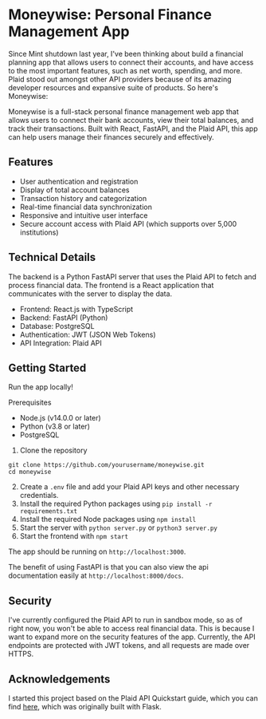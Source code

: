 # Moneywise: Personal Finance Management App

Since Mint shutdown last year, I've been thinking about build a financial planning app that allows users to connect their accounts, and have access to the most important features, such as net worth, spending, and more. Plaid stood out amongst other API providers because of its amazing developer resources and expansive suite of products. So here's Moneywise:

Moneywise is a full-stack personal finance management web app that allows users to connect their bank accounts, view their total balances, and track their transactions. Built with React, FastAPI, and the Plaid API, this app can help users manage their finances securely and effectively.

## Features

- User authentication and registration
- Display of total account balances
- Transaction history and categorization
- Real-time financial data synchronization
- Responsive and intuitive user interface
- Secure account access with Plaid API (which supports over 5,000 institutions)

## Technical Details

The backend is a Python FastAPI server that uses the Plaid API to fetch and process financial data. The frontend is a React application that communicates with the server to display the data.

- Frontend: React.js with TypeScript
- Backend: FastAPI (Python)
- Database: PostgreSQL
- Authentication: JWT (JSON Web Tokens)
- API Integration: Plaid API

## Getting Started

Run the app locally!

Prerequisites
- Node.js (v14.0.0 or later)
- Python (v3.8 or later)
- PostgreSQL

1. Clone the repository
```
git clone https://github.com/yourusername/moneywise.git
cd moneywise
```
2. Create a `.env` file and add your Plaid API keys and other necessary credentials.
3. Install the required Python packages using `pip install -r requirements.txt`
4. Install the required Node packages using `npm install`
5. Start the server with `python server.py` or `python3 server.py`
6. Start the frontend with `npm start`

The app should be running on `http://localhost:3000`.

The benefit of using FastAPI is that you can also view the api documentation easily at `http://localhost:8000/docs`.

## Security

I've currently configured the Plaid API to run in sandbox mode, so as of right now, you won't be able to access real financial data. This is because I want to expand more on the security features of the app. Currently, the API endpoints are protected with JWT tokens, and all requests are made over HTTPS.

## Acknowledgements

I started this project based on the Plaid API Quickstart guide, which you can find [here](https://github.com/plaid/quickstart), which was originally built with Flask.

